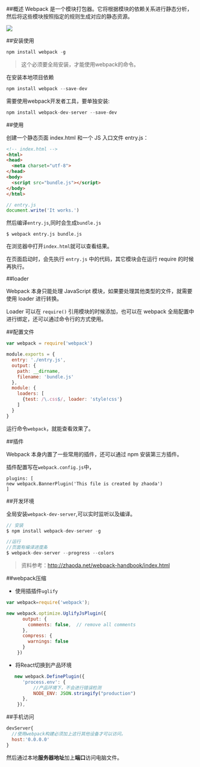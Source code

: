 ##概述
Webpack 是一个模块打包器。它将根据模块的依赖关系进行静态分析，然后将这些模块按照指定的规则生成对应的静态资源。

![](img/what-is-webpack.png)

##安装使用

```js
npm install webpack -g
```

>这个必须要全局安装，才能使用webpack的命令。

在安装本地项目依赖

```js
npm install webpack --save-dev
```

需要使用webpack开发者工具，要单独安装:

```js
npm install webpack-dev-server --save-dev
```

##使用

创建一个静态页面 index.html 和一个 JS 入口文件 entry.js：

```html
<!-- index.html -->
<html>
<head>
  <meta charset="utf-8">
</head>
<body>
  <script src="bundle.js"></script>
</body>
</html>
```


```js
// entry.js
document.write('It works.')
```

然后编译`entry.js`,同时会生成`bundle.js`

    $ webpack entry.js bundle.js

在浏览器中打开`index.html`就可以查看结果。

在页面启动时，会先执行 `entry.js` 中的代码，其它模块会在运行 require 的时候再执行。

##loader

Webpack 本身只能处理 JavaScript 模块，如果要处理其他类型的文件，就需要使用 loader 进行转换。

Loader 可以在 `require()` 引用模块的时候添加，也可以在 webpack 全局配置中进行绑定，还可以通过命令行的方式使用。

##配置文件

```js
var webpack = require('webpack')

module.exports = {
  entry: './entry.js',
  output: {
    path: __dirname,
    filename: 'bundle.js'
  },
  module: {
    loaders: [
      {test: /\.css$/, loader: 'style!css'}
    ]
  }
}
```

运行命令`webpack`，就能查看效果了。

##插件

Webpack 本身内置了一些常用的插件，还可以通过 npm 安装第三方插件。

插件配置写在`webpack.config.js`中，

    plugins: [
    new webpack.BannerPlugin('This file is created by zhaoda')
    ]


##开发环境

全局安装`webpack-dev-server`,可以实时监听以及编译。

```js
// 安装
$ npm install webpack-dev-server -g

//运行
//页面有编译进度条
$ webpack-dev-server --progress --colors

```

>资料参考：http://zhaoda.net/webpack-handbook/index.html

##webpack压缩

 - 使用插插件`uglify`

```js
var webpack=require('webpack');

new webpack.optimize.UglifyJsPlugin({
      output: {
        comments: false,  // remove all comments
      },
      compress: {
        warnings: false
      }
    })

```

 - 将React切换到产品环境

```js
   new webpack.DefinePlugin({
      'process.env': {
          //产品环境下，不会进行错误检测
          NODE_ENV: JSON.stringify("production")
      },
    }),
```

##手机访问

```js
devServer{
  //使用webpack构建必须加上这行其他设备才可以访问。
  host:'0.0.0.0'
}
```

然后通过本地**服务器地址**加上**端口**访问电脑文件。